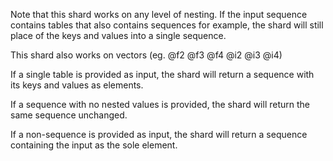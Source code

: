 Note that this shard works on any level of nesting. If the input sequence contains tables that also contains sequences for example, the shard will still place of the keys and values into a single sequence.

This shard also works on vectors (eg. @f2 @f3 @f4 @i2 @i3 @i4)

If a single table is provided as input, the shard will return a sequence with its keys and values as elements.

If a sequence with no nested values is provided, the shard will return the same sequence unchanged.

If a non-sequence is provided as input, the shard will return a sequence containing the input as the sole element.